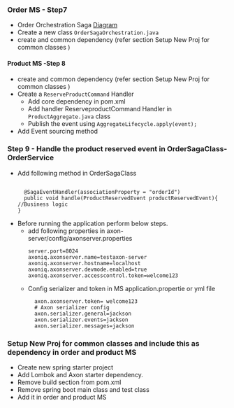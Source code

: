 ### Order MS - Step7

- Order Orchestration Saga [Diagram](/spring-microservices/ms-sagapattern/order_saga_orchestration.jpg)
- Create a new class ```OrderSagaOrchestration.java``` 
- create and common dependency (refer section Setup New Proj  for common classes )
#### Product MS -Step 8

- create and common dependency (refer section Setup New Proj  for common classes )
- Create a ```ReserveProductCommand``` Handler
  - Add core dependency in pom.xml
  - Add handler ReserveproductCommand Handler in ```ProductAggregate.java``` class
  - Publish the event using ```AggregateLifecycle.apply(event);```
- Add Event sourcing method

### Step 9 - Handle the product reserved event in OrderSagaClass- OrderService
- Add following method in OrderSagaClass 
  ```
  
	@SagaEventHandler(associationProperty = "orderId")
	public void handle(ProductReservedEvent productReservedEvent){
  //Business logic 
  }
  ```
- Before running the application perform below steps.
  - add following properties in axon-server/config/axonserver.properties
    ```
    server.port=8024
    axoniq.axonserver.name=testaxon-server
    axoniq.axonserver.hostname=localhost
    axoniq.axonserver.devmode.enabled=true
    axoniq.axonserver.accesscontrol.token=welcome123
    ```
  - Config serializer and token in MS application.propertie or yml file
    ```
      axon.axonserver.token= welcome123
      # Axon serializer config
      axon.serializer.general=jackson
      axon.serializer.events=jackson
      axon.serializer.messages=jackson

    ```
  
### Setup New Proj  for common classes and include this as dependency in order and product MS
- Create new spring starter project
- Add Lombok and Axon starter dependency.
- Remove build section from pom.xml
- Remove spring boot main class and test class
- Add it in order and product MS
